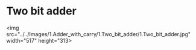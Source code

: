 # Two bit adder

<img src="../../Images/1.Adder_with_carry/1.Two_bit_adder/1.Two_bit_adder.jpg" width="517" height="313>
